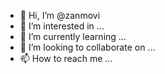 - 👋 Hi, I’m @zanmovi
- 👀 I’m interested in ...
- 🌱 I’m currently learning ...
- 💞️ I’m looking to collaborate on ...
- 📫 How to reach me ...

<!---
zanmovi/zanmovi is a ✨ special ✨ repository because its `README.md` (this file) appears on your GitHub profile.
You can click the Preview link to take a look at your changes.
--->
